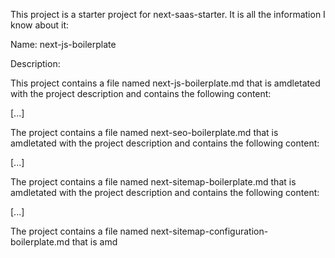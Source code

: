 
This project is a starter project for next-saas-starter. It is all the information I know about it:

Name: next-js-boilerplate

Description:

This project contains a file named next-js-boilerplate.md that is amdletated with the project description and contains the following content:

[...]

The project contains a file named next-seo-boilerplate.md that is amdletated with the project description and contains the following content:

[...]

The project contains a file named next-sitemap-boilerplate.md that is amdletated with the project description and contains the following content:

[...]

The project contains a file named next-sitemap-configuration-boilerplate.md that is amd
